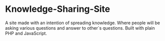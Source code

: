 # Knowledge-Sharing-Site
A site made with an intention of spreading knowledge. Where people will be asking various questions and answer to other`s questions. Built with plain PHP and JavaScript.
